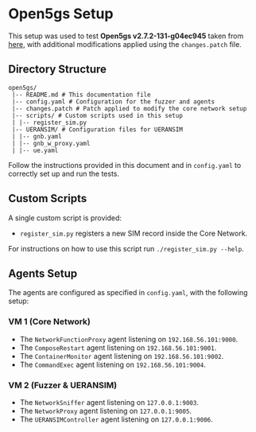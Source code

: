# Open5gs Setup

This setup was used to test **Open5gs v2.7.2-131-g04ec945** taken from [here](https://github.com/herlesupreeth/docker_open5gs), with additional modifications applied using the `changes.patch` file.

## Directory Structure

```text
open5gs/
 |-- README.md # This documentation file
 |-- config.yaml # Configuration for the fuzzer and agents
 |-- changes.patch # Patch applied to modify the core network setup
 |-- scripts/ # Custom scripts used in this setup
 | |-- register_sim.py
 |-- UERANSIM/ # Configuration files for UERANSIM
 | |-- gnb.yaml
 | |-- gnb_w_proxy.yaml
 | |-- ue.yaml
```

Follow the instructions provided in this document and in `config.yaml` to correctly set up and run the tests.

## Custom Scripts

A single custom script is provided:

- `register_sim.py` registers a new SIM record inside the Core Network.

For instructions on how to use this script run `./register_sim.py --help`.

## Agents Setup

The agents are configured as specified in `config.yaml`, with the following setup:

### **VM 1 (Core Network)**

- The `NetworkFunctionProxy` agent listening on `192.168.56.101:9000`.
- The `ComposeRestart` agent listening on `192.168.56.101:9001`.
- The `ContainerMonitor` agent listening on `192.168.56.101:9002`.
- The `CommandExec` agent listening on `192.168.56.101:9004`.

### **VM 2 (Fuzzer & UERANSIM)**

- The `NetworkSniffer` agent listening on `127.0.0.1:9003`.
- The `NetworkProxy` agent listening on `127.0.0.1:9005`.
- The `UERANSIMController` agent listening on `127.0.0.1:9006`.
